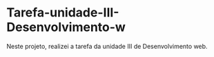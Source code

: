# Tarefa-unidade-III-Desenvolvimento-w
Neste projeto, realizei a tarefa da unidade III de Desenvolvimento web.           
              